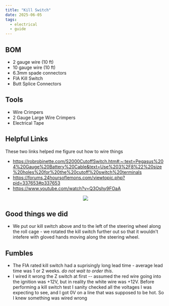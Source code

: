 ```yaml
---
title: "Kill Switch"
date: 2025-06-05
tags:
  - electrical
  - guide
---
```


## BOM
- 2 gauge wire (10 ft)
- 10 gauge wire (10 ft)
- 6.3mm spade connectors
- FIA Kill Switch
- Butt Splice Connectors

## Tools
- Wire Crimpers
- 2 Gauge Large Wire Crimpers
- Electrical Tape

## Helpful Links
These two links helped me figure out how to wire things
- https://robrobinette.com/S2000CutoffSwitch.htm#:~:text=Pegasus%204%20Gauge%20Battery%20Cable&text=Use%203%2F8%22%20size%20holes%20for%20the%20cutoff%20switch%20terminals
- https://forums.24hoursoflemons.com/viewtopic.php?pid=337653#p337653
- https://www.youtube.com/watch?v=Q3Oshy9FOaA

<div style="display: flex; align-items: center;">
  <div style="flex: 1; display: flex; justify-content: center; max-width: 100%; margin: 0 5px;">
    <img src="builds/images/kill-switch/kill-switch-half-wired.jpg"
         style="height: auto; max-width: 60%;">
  </div>
</div>
<div style="flex: 1; display: flex; text-align: center; justify-content: center; font-style: italic;">
</div>

## Good things we did
- We put our kill switch above and to the left of the steering wheel along the roll cage - we rotated the kill switch further out so that it wouldn't intefere with gloved hands moving along the steering wheel.

## Fumbles
- The FIA rated kill switch had a suprisingly long lead time - average lead time was 1 or 2 weeks. *do not wait to order this*.
- I wired it wrong the Z switch at first -- assumed the red wire going into the ignition was +12V, but in reality the white wire was +12V. Before performing a kill switch test I sanity checked all the voltages I was expecting to see, and I got 0V on a line that was supposed to be hot. So I knew something was wired wrong
